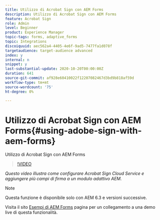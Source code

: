 ```yaml
---
title: Utilizzo di Acrobat Sign con AEM Forms
description: Utilizzo di Acrobat Sign con AEM Forms
feature: Acrobat Sign
role: Admin
level: Beginner
product: Experience Manager
topic-tags: forms, adaptive_forms
topic: Integrations
discoiquuid: aec562a4-4405-4e6f-9ad5-7477fa1d078f
targetaudience: target-audience advanced
index: y
internal: n
snippet: y
last-substantial-update: 2020-10-20T00:00:00Z
duration: 641
source-git-commit: af928e60410022f12207082467d3bd9b818af59d
workflow-type: tm+mt
source-wordcount: '75'
ht-degree: 0%

---
```



# Utilizzo di Acrobat Sign con AEM Forms{#using-adobe-sign-with-aem-forms}

Utilizzo di Acrobat Sign con AEM Forms

>[!VIDEO](https://video.tv.adobe.com/v/18696?quality=12&learn=on)

*Questo video illustra come configurare Acrobat Sign Cloud Service e aggiungere più campi di firma a un modulo adattivo AEM.*

>[!NOTE]
>
>Questa funzione è disponibile solo con AEM 6.3 e versioni successive.

Visita il sito [Esempi di AEM Forms](https://forms.enablementadobe.com/content/samples/samples.html?query=0#formsandsign) pagina per un collegamento a una demo live di questa funzionalità.

